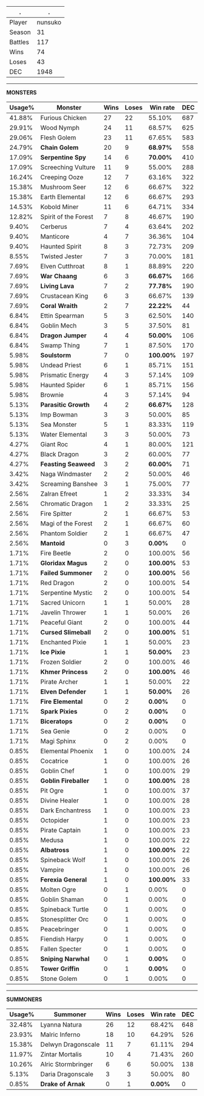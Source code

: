 .|.
|-|-
Player|nunsuko
Season|31
Battles|117
Wins|74
Loses|43
DEC|1948

---
**MONSTERS**

Usage%|Monster|Wins|Loses|Win rate|DEC|
-|-|-|-|-|-|
41.88%|Furious Chicken|27|22|55.10%|687|
29.91%|Wood Nymph|24|11|68.57%|625|
29.06%|Flesh Golem|23|11|67.65%|583|
24.79%|**Chain Golem**|20|9|**68.97%**|558|
17.09%|**Serpentine Spy**|14|6|**70.00%**|410|
17.09%|Screeching Vulture|11|9|55.00%|288|
16.24%|Creeping Ooze|12|7|63.16%|322|
15.38%|Mushroom Seer|12|6|66.67%|322|
15.38%|Earth Elemental|12|6|66.67%|293|
14.53%|Kobold Miner|11|6|64.71%|334|
12.82%|Spirit of the Forest|7|8|46.67%|190|
9.40%|Cerberus|7|4|63.64%|202|
9.40%|Manticore|4|7|36.36%|104|
9.40%|Haunted Spirit|8|3|72.73%|209|
8.55%|Twisted Jester|7|3|70.00%|181|
7.69%|Elven Cutthroat|8|1|88.89%|220|
7.69%|**War Chaang**|6|3|**66.67%**|166|
7.69%|**Living Lava**|7|2|**77.78%**|190|
7.69%|Crustacean King|6|3|66.67%|139|
7.69%|**Coral Wraith**|2|7|**22.22%**|44|
6.84%|Ettin Spearman|5|3|62.50%|140|
6.84%|Goblin Mech|3|5|37.50%|81|
6.84%|**Dragon Jumper**|4|4|**50.00%**|106|
6.84%|Swamp Thing|7|1|87.50%|170|
5.98%|**Soulstorm**|7|0|**100.00%**|197|
5.98%|Undead Priest|6|1|85.71%|151|
5.98%|Prismatic Energy|4|3|57.14%|109|
5.98%|Haunted Spider|6|1|85.71%|156|
5.98%|Brownie|4|3|57.14%|94|
5.13%|**Parasitic Growth**|4|2|**66.67%**|128|
5.13%|Imp Bowman|3|3|50.00%|85|
5.13%|Sea Monster|5|1|83.33%|119|
5.13%|Water Elemental|3|3|50.00%|73|
4.27%|Giant Roc|4|1|80.00%|121|
4.27%|Black Dragon|3|2|60.00%|77|
4.27%|**Feasting Seaweed**|3|2|**60.00%**|71|
3.42%|Naga Windmaster|2|2|50.00%|46|
3.42%|Screaming Banshee|3|1|75.00%|77|
2.56%|Zalran Efreet|1|2|33.33%|34|
2.56%|Chromatic Dragon|1|2|33.33%|25|
2.56%|Fire Spitter|2|1|66.67%|53|
2.56%|Magi of the Forest|2|1|66.67%|60|
2.56%|Phantom Soldier|2|1|66.67%|47|
2.56%|**Mantoid**|0|3|**0.00%**|0|
1.71%|Fire Beetle|2|0|100.00%|56|
1.71%|**Gloridax Magus**|2|0|**100.00%**|53|
1.71%|**Failed Summoner**|2|0|**100.00%**|56|
1.71%|Red Dragon|2|0|100.00%|54|
1.71%|Serpentine Mystic|2|0|100.00%|54|
1.71%|Sacred Unicorn|1|1|50.00%|28|
1.71%|Javelin Thrower|1|1|50.00%|26|
1.71%|Peaceful Giant|2|0|100.00%|44|
1.71%|**Cursed Slimeball**|2|0|**100.00%**|51|
1.71%|Enchanted Pixie|1|1|50.00%|23|
1.71%|**Ice Pixie**|1|1|**50.00%**|23|
1.71%|Frozen Soldier|2|0|100.00%|46|
1.71%|**Khmer Princess**|2|0|**100.00%**|46|
1.71%|Pirate Archer|1|1|50.00%|22|
1.71%|**Elven Defender**|1|1|**50.00%**|26|
1.71%|**Fire Elemental**|0|2|**0.00%**|0|
1.71%|**Spark Pixies**|0|2|**0.00%**|0|
1.71%|**Biceratops**|0|2|**0.00%**|0|
1.71%|Sea Genie|0|2|0.00%|0|
1.71%|Magi Sphinx|0|2|0.00%|0|
0.85%|Elemental Phoenix|1|0|100.00%|24|
0.85%|Cocatrice|1|0|100.00%|26|
0.85%|Goblin Chef|1|0|100.00%|29|
0.85%|**Goblin Fireballer**|1|0|**100.00%**|28|
0.85%|Pit Ogre|1|0|100.00%|37|
0.85%|Divine Healer|1|0|100.00%|28|
0.85%|Dark Enchantress|1|0|100.00%|23|
0.85%|Octopider|1|0|100.00%|23|
0.85%|Pirate Captain|1|0|100.00%|23|
0.85%|Medusa|1|0|100.00%|22|
0.85%|**Albatross**|1|0|**100.00%**|22|
0.85%|Spineback Wolf|1|0|100.00%|26|
0.85%|Vampire|1|0|100.00%|26|
0.85%|**Ferexia General**|1|0|**100.00%**|33|
0.85%|Molten Ogre|0|1|0.00%|0|
0.85%|Goblin Shaman|0|1|0.00%|0|
0.85%|Spineback Turtle|0|1|0.00%|0|
0.85%|Stonesplitter Orc|0|1|0.00%|0|
0.85%|Peacebringer|0|1|0.00%|0|
0.85%|Fiendish Harpy|0|1|0.00%|0|
0.85%|Fallen Specter|0|1|0.00%|0|
0.85%|**Sniping Narwhal**|0|1|**0.00%**|0|
0.85%|**Tower Griffin**|0|1|**0.00%**|0|
0.85%|Stone Golem|0|1|0.00%|0|

---
**SUMMONERS**

Usage%|Summoner|Wins|Loses|Win rate|DEC|
-|-|-|-|-|-|
32.48%|Lyanna Natura|26|12|68.42%|648|
23.93%|Malric Inferno|18|10|64.29%|526|
15.38%|Delwyn Dragonscale|11|7|61.11%|294|
11.97%|Zintar Mortalis|10|4|71.43%|260|
10.26%|Alric Stormbringer|6|6|50.00%|138|
5.13%|Daria Dragonscale|3|3|50.00%|80|
0.85%|**Drake of Arnak**|0|1|**0.00%**|0|
